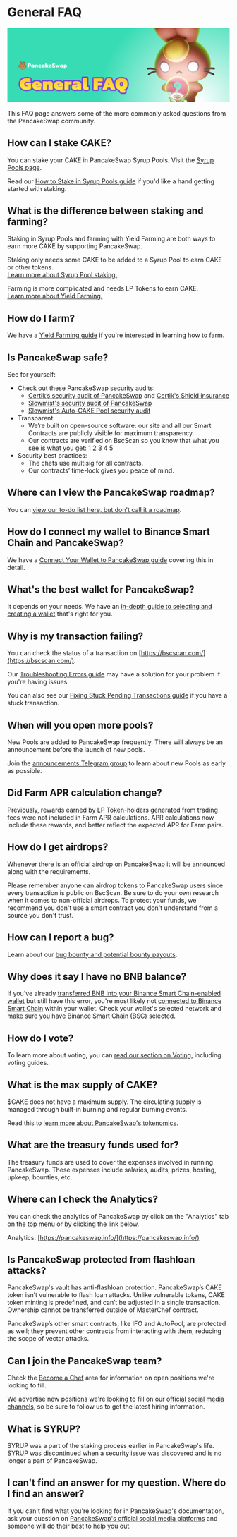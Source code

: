 # General FAQ

![](../.gitbook/assets/docs-masthead-17-.png)

This FAQ page answers some of the more commonly asked questions from the PancakeSwap community.

## How can I stake CAKE?

You can stake your CAKE in PancakeSwap Syrup Pools. Visit the [Syrup Pools page](https://pancakeswap.finance/pools).

Read our [How to Stake in Syrup Pools guide](https://docs.pancakeswap.finance/products/syrup-pool/syrup-pool-guide) if you'd like a hand getting started with staking.

## What is the difference between staking and farming?

Staking in Syrup Pools and farming with Yield Farming are both ways to earn more CAKE by supporting PancakeSwap.

Staking only needs some CAKE to be added to a Syrup Pool to earn CAKE or other tokens.  
[Learn more about Syrup Pool staking.](https://docs.pancakeswap.finance/products/syrup-pool)

Farming is more complicated and needs LP Tokens to earn CAKE.  
[Learn more about Yield Farming.](https://docs.pancakeswap.finance/products/yield-farming)

## How do I farm?

We have a [Yield Farming guide](https://docs.pancakeswap.finance/products/yield-farming/how-to-use-farms) if you're interested in learning how to farm.

## Is PancakeSwap safe?

See for yourself:

* Check out these PancakeSwap security audits: 
  * [Certik’s security audit of PancakeSwap](https://www.certik.org/projects/pancakeswap) and [Certik's Shield insurance](https://shield.certik.foundation/)
  * [Slowmist's security audit of PancakeSwap](https://github.com/slowmist/Knowledge-Base/blob/master/open-report/Smart%20Contract%20Security%20Audit%20Report%20%20-%20PancakeSwap.pdf)
  * [Slowmist's Auto-CAKE Pool security audit](https://github.com/slowmist/Knowledge-Base/blob/master/open-report/Smart%20Contract%20Security%20Audit%20Report%20-%20CakeVault.pdf)
* Transparent:
  * We’re built on open-source software: our site and all our Smart Contracts are publicly visible for maximum transparency. 
  * Our contracts are verified on BscScan so you know that what you see is what you get: [1](https://bscscan.com/address/0x10ED43C718714eb63d5aA57B78B54704E256024E) [2](https://bscscan.com/address/0x73feaa1ee314f8c655e354234017be2193c9e24e#code) [3](https://bscscan.com/address/0xbcfccbde45ce874adcb698cc183debcf17952812) [4](https://bscscan.com/address/0x1b96b92314c44b159149f7e0303511fb2fc4774f#code) [5](https://bscscan.com/address/0x92E8CeB7eAeD69fB6E4d9dA43F605D2610214E68) 
* Security best practices:
  * The chefs use multisig for all contracts.
  * Our contracts’ time-lock gives you peace of mind.

## Where can I view the PancakeSwap roadmap?

You can [view our to-do list here, but don't call it a roadmap](https://docs.pancakeswap.finance/roadmap).

## How do I connect my wallet to Binance Smart Chain and PancakeSwap?

We have a [Connect Your Wallet to PancakeSwap guide](https://docs.pancakeswap.finance/get-started/connection-guide) covering this in detail.

## What's the best wallet for PancakeSwap?

It depends on your needs. We have an [in-depth guide to selecting and creating a wallet](https://docs.pancakeswap.finance/get-started/wallet-guide) that's right for you.

## Why is my transaction failing?

You can check the status of a transaction on [https://bscscan.com/](https://bscscan.com/).

Our [Troubleshooting Errors guide](https://docs.pancakeswap.finance/help/troubleshooting) may have a solution for your problem if you're having issues.

You can also see our [Fixing Stuck Pending Transactions guide](https://docs.pancakeswap.finance/help/unsticking-a-transaction-stuck-as-pending-with-metamask) if you have a stuck transaction.

## When will you open more pools?

New Pools are added to PancakeSwap frequently. There will always be an announcement before the launch of new pools.

Join the [announcements Telegram group](https://t.me/PancakeSwapAnn) to learn about new Pools as early as possible.

## Did Farm APR calculation change?

Previously, rewards earned by LP Token-holders generated from trading fees were not included in Farm APR calculations. APR calculations now include these rewards, and better reflect the expected APR for Farm pairs.

## How do I get airdrops?

Whenever there is an official airdrop on PancakeSwap it will be announced along with the requirements.

Please remember anyone can airdrop tokens to PancakeSwap users since every transaction is public on BscScan. Be sure to do your own research when it comes to non-official airdrops. To protect your funds, we recommend you don't use a smart contract you don't understand from a source you don't trust.

## How can I report a bug?

Learn about our [bug bounty and potential bounty payouts](https://docs.pancakeswap.finance/code/bug-bounty).

## Why does it say I have no BNB balance?

If you've already [transferred BNB into your Binance Smart Chain-enabled wallet](https://docs.pancakeswap.finance/get-started/bep20-guide) but still have this error, you're most likely not [connected to Binance Smart Chain](https://docs.pancakeswap.finance/get-started/connection-guide) within your wallet. Check your wallet's selected network and make sure you have Binance Smart Chain \(BSC\) selected.

## How do I vote?

To learn more about voting, you can [read our section on Voting](https://docs.pancakeswap.finance/products/voting), including voting guides.

## What is the max supply of CAKE?

$CAKE does not have a maximum supply. The circulating supply is managed through built-in burning and regular burning events.  
  
Read this to [learn more about PancakeSwap's tokenomics](https://docs.pancakeswap.finance/tokenomics/cake).

## What are the treasury funds used for?

The treasury funds are used to cover the expenses involved in running PancakeSwap. These expenses include salaries, audits, prizes, hosting, upkeep, bounties, etc.

## Where can I check the Analytics?

You can check the analytics of PancakeSwap by click on the "Analytics" tab on the top menu or by clicking the link below.

Analytics: [https://pancakeswap.info/](https://pancakeswap.info/)

## Is PancakeSwap protected from flashloan attacks?

PancakeSwap's vault has anti-flashloan protection. PancakeSwap’s CAKE token isn’t vulnerable to flash loan attacks. Unlike vulnerable tokens, CAKE token minting is predefined, and can’t be adjusted in a single transaction. Ownership cannot be transferred outside of MasterChef contract.

PancakeSwap’s other smart contracts, like IFO and AutoPool, are protected as well; they prevent other contracts from interacting with them, reducing the scope of vector attacks.

## Can I join the PancakeSwap team?

Check the [Become a Chef](https://docs.pancakeswap.finance/hiring/become-a-chef) area for information on open positions we're looking to fill.

We advertise new positions we're looking to fill on our [official social media channels](https://docs.pancakeswap.finance/contact-us/telegram), so be sure to follow us to get the latest hiring information.

## What is SYRUP?

SYRUP was a part of the staking process earlier in PancakeSwap's life. SYRUP was discontinued when a security issue was discovered and is no longer a part of PancakeSwap.

## I can't find an answer for my question. Where do I find an answer?

If you can't find what you're looking for in PancakeSwap's documentation, ask your question on [PancakeSwap's official social media platforms](https://docs.pancakeswap.finance/contact-us/telegram) and someone will do their best to help you out.



